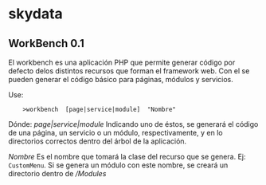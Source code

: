 skydata
========

## WorkBench 0.1

El workbench es una aplicación PHP que permite generar código por defecto delos distintos recursos que forman el framework web. Con 
el se pueden generar el código básico para páginas, módulos y servicios.

Use:
```
	>workbench  [page|service|module]  "Nombre"
```

Dónde:
  *page|service|module* Indicando uno de éstos, se generará el código de una página, un servicio o un módulo, respectivamente, y en 
  lo directorios correctos dentro del árbol de la aplicación.
  
  *Nombre*  Es el nombre que tomará la clase del recurso que se genera. Ej: `CustomMenu`. Si se genera un módulo con este nombre, se
  creará un directorio dentro de */Modules*
  
